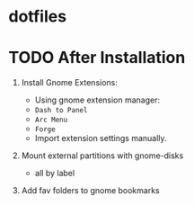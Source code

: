 # dotfiles

# TODO After Installation

1. Install Gnome Extensions:
    * Using gnome extension manager:	
	* `Dash to Panel` 
	* `Arc Menu` 
	* `Forge` 
    * Import extension settings manually.
	
2. Mount external partitions with gnome-disks
    * all by label

3. Add fav folders to gnome bookmarks


